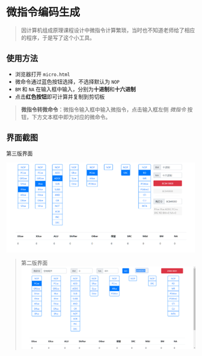# 微指令编码生成

> 因计算机组成原理课程设计中微指令计算繁琐，当时也不知道老师给了相应的程序，于是写了这个小工具。

## 使用方法

- 浏览器打开 `micro.html` 
- 微命令通过蓝色按钮选择，不选择默认为 `NOP`
- `BM` 和 `NA` 在输入框中输入，分别为**十进制**和**十六进制**
- 点击**红色按钮**即可计算并复制到剪切板

> **微指令转微命令**：微指令输入框中输入微指令，点击输入框左侧 *微指令* 按钮，下方文本框中即为对应的微命令。

## 界面截图

第三版界面

![V3界面](README/V3界面.png)

> 第二版界面
> ![界面](README/微指令生成器界面.png)
